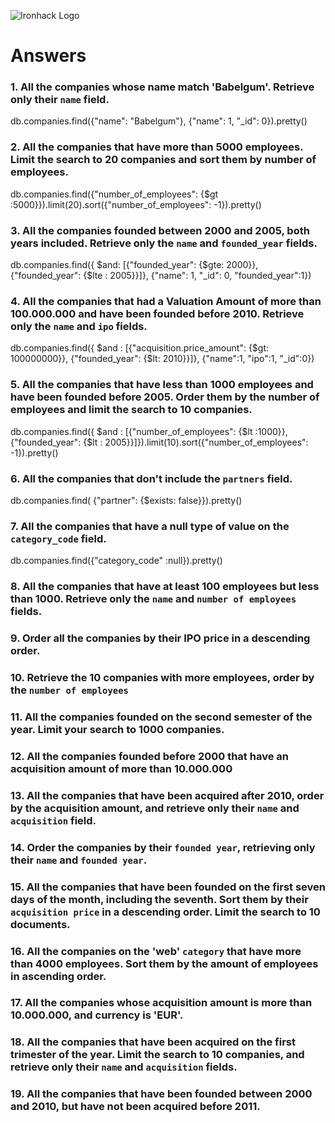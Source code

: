 ![Ironhack Logo](https://i.imgur.com/1QgrNNw.png)

# Answers

### 1. All the companies whose name match 'Babelgum'. Retrieve only their `name` field.

db.companies.find({"name": "Babelgum"}, {"name": 1, "_id": 0}).pretty()

### 2. All the companies that have more than 5000 employees. Limit the search to 20 companies and sort them by **number of employees**.

db.companies.find({"number_of_employees": {$gt :5000}}).limit(20).sort({"number_of_employees": -1}).pretty()


### 3. All the companies founded between 2000 and 2005, both years included. Retrieve only the `name` and `founded_year` fields.

db.companies.find({ $and: [{"founded_year": {$gte: 2000}}, {"founded_year": {$lte : 2005}}]}, {"name": 1, "_id": 0, "founded_year":1})

### 4. All the companies that had a Valuation Amount of more than 100.000.000 and have been founded before 2010. Retrieve only the `name` and `ipo` fields.

db.companies.find({ $and : [{"acquisition.price_amount": {$gt: 100000000}}, {"founded_year": {$lt: 2010}}]}, {"name":1, "ipo":1, "_id":0})

### 5. All the companies that have less than 1000 employees and have been founded before 2005. Order them by the number of employees and limit the search to 10 companies.
db.companies.find({ $and : [{"number_of_employees": {$lt :1000}}, {"founded_year": {$lt : 2005}}]}).limit(10).sort({"number_of_employees": -1}).pretty()

### 6. All the companies that don't include the `partners` field.

db.companies.find( {"partner": {$exists: false}}).pretty()

### 7. All the companies that have a null type of value on the `category_code` field.

db.companies.find({"category_code" :null}).pretty()

### 8. All the companies that have at least 100 employees but less than 1000. Retrieve only the `name` and `number of employees` fields.

<!-- Your Code Goes Here -->

### 9. Order all the companies by their IPO price in a descending order.

<!-- Your Code Goes Here -->

### 10. Retrieve the 10 companies with more employees, order by the `number of employees`

<!-- Your Code Goes Here -->

### 11. All the companies founded on the second semester of the year. Limit your search to 1000 companies.

<!-- Your Code Goes Here -->

### 12. All the companies founded before 2000 that have an acquisition amount of more than 10.000.000

<!-- Your Code Goes Here -->

### 13. All the companies that have been acquired after 2010, order by the acquisition amount, and retrieve only their `name` and `acquisition` field.

<!-- Your Code Goes Here -->

### 14. Order the companies by their `founded year`, retrieving only their `name` and `founded year`.

<!-- Your Code Goes Here -->

### 15. All the companies that have been founded on the first seven days of the month, including the seventh. Sort them by their `acquisition price` in a descending order. Limit the search to 10 documents.

<!-- Your Code Goes Here -->

### 16. All the companies on the 'web' `category` that have more than 4000 employees. Sort them by the amount of employees in ascending order.

<!-- Your Code Goes Here -->

### 17. All the companies whose acquisition amount is more than 10.000.000, and currency is 'EUR'.

<!-- Your Code Goes Here -->

### 18. All the companies that have been acquired on the first trimester of the year. Limit the search to 10 companies, and retrieve only their `name` and `acquisition` fields.

<!-- Your Code Goes Here -->

### 19. All the companies that have been founded between 2000 and 2010, but have not been acquired before 2011.

<!-- Your Code Goes Here -->
